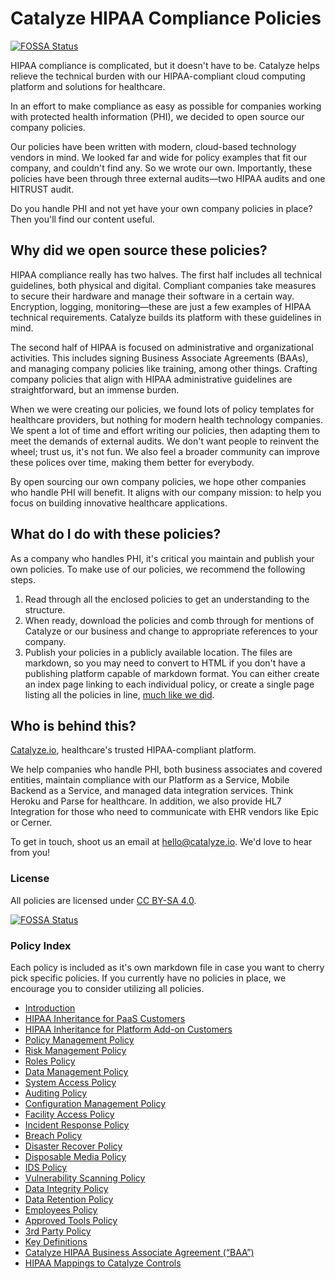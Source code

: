 # Catalyze HIPAA Compliance Policies
[![FOSSA Status](https://app.fossa.io/api/projects/git%2Bgithub.com%2FHartmarken%2Fpolicies.svg?type=shield)](https://app.fossa.io/projects/git%2Bgithub.com%2FHartmarken%2Fpolicies?ref=badge_shield)


HIPAA compliance is complicated, but it doesn't have to be. Catalyze helps relieve the technical burden with our HIPAA-compliant cloud computing platform and solutions for healthcare.

In an effort to make compliance as easy as possible for companies working with protected health information (PHI), we decided to open source our company policies. 
	
Our policies have been written with modern, cloud-based technology vendors in mind. We looked far and wide for policy examples that fit our company, and couldn't find any. So we wrote our own. Importantly, these policies have been through three external audits—two HIPAA audits and one HITRUST audit.

Do you handle PHI and not yet have your own company policies in place? Then you'll find our content useful.

## Why did we open source these policies?

HIPAA compliance really has two halves. The first half includes all technical guidelines, both physical and digital. Compliant companies take measures to secure their hardware and manage their software in a certain way. Encryption, logging, monitoring—these are just a few examples of HIPAA technical requirements. Catalyze builds its platform with these guidelines in mind.

The second half of HIPAA is focused on administrative and organizational activities. This includes signing Business Associate Agreements (BAAs), and managing company policies like training, among other things. Crafting company policies that align with HIPAA administrative guidelines are straightforward, but an immense burden.

When we were creating our policies, we found lots of policy templates for healthcare providers, but nothing for modern health technology companies. We spent a lot of time and effort writing our policies, then adapting them to meet the demands of external audits. We don't want people to reinvent the wheel; trust us, it's not fun. We also feel a broader community can improve these polices over time, making them better for everybody.

By open sourcing our own company policies, we hope other companies who handle PHI will benefit. It aligns with our company mission: to help you focus on building innovative healthcare applications.

## What do I do with these policies?

As a company who handles PHI, it's critical you maintain and publish your own policies. To make use of our policies, we recommend the following steps.

1. Read through all the enclosed policies to get an understanding to the structure.
2. When ready, download the policies and comb through for mentions of Catalyze or our business and change to appropriate references to your company.
3. Publish your policies in a publicly available location. The files are markdown, so you may need to convert to HTML if you don't have a publishing platform capable of markdown format. You can either create an index page linking to each individual policy, or create a single page listing all the policies in line, [much like we did](https://catalyze.io/policy/).

## Who is behind this?

[Catalyze.io](htts://catalyze.io), healthcare's trusted HIPAA-compliant platform.

We help companies who handle PHI, both business associates and covered entities, maintain compliance with our Platform as a Service, Mobile Backend as a Service, and managed data integration services. Think Heroku and Parse for healthcare. In addition, we also provide HL7 Integration for those who need to communicate with EHR vendors like Epic or Cerner.

To get in touch, shoot us an email at [hello@catalyze.io](mailto:hello@catalyze.io). We'd love to hear from you!

### License

All policies are licensed under [CC BY-SA 4.0](http://creativecommons.org/licenses/by-sa/4.0/).


[![FOSSA Status](https://app.fossa.io/api/projects/git%2Bgithub.com%2FHartmarken%2Fpolicies.svg?type=large)](https://app.fossa.io/projects/git%2Bgithub.com%2FHartmarken%2Fpolicies?ref=badge_large)

### Policy Index

Each policy is included as it's own markdown file in case you want to cherry pick specific policies. If you currently have no policies in place, we encourage you to consider utilizing all policies.

* [Introduction](introduction.md)
* [HIPAA Inheritance for PaaS Customers](hipaa_inheritance_for_paas_customers.md)
* [HIPAA Inheritance for Platform Add-on Customers](hipaa_inheritance_for_platform_addon_customers.md)
* [Policy Management Policy](policy_management_policy.md)
* [Risk Management Policy](risk_management_policy.md)
* [Roles Policy](roles_policy.md)
* [Data Management Policy](data_management_policy.md)
* [System Access Policy](systems_access_policy.md)
* [Auditing Policy](auditing_policy.md)
* [Configuration Management Policy](configuration_management_policy.md)
* [Facility Access Policy](facility_access_policy.md)
* [Incident Response Policy](incident_response_policy.md)
* [Breach Policy](breach_policy.md)
* [Disaster Recover Policy](disaster_recovery_policy.md)
* [Disposable Media Policy](disposable_media_policy.md)
* [IDS Policy](ids_policy.md)
* [Vulnerability Scanning Policy](vulnerability_scanning_policy.md)
* [Data Integrity Policy](data_integrity_policy.md)
* [Data Retention Policy](data_retention_policy.md)
* [Employees Policy](employees_policy.md)
* [Approved Tools Policy](approved_tools_policy.md)
* [3rd Party Policy](3rd_party_policy.md)
* [Key Definitions](key_definitions.md)
* [Catalyze HIPAA Business Associate Agreement (“BAA”)](catalyze_hipaa_business_associate_agreement.md)
* [HIPAA Mappings to Catalyze Controls](hipaa_mapping_to_catalyze_controls.md)